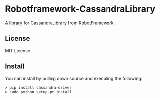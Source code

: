 # Robotframework-CassandraLibrary

A library for CassandraLibrary from RobotFramework.

License
-------
MIT License

Install
-------
You can install by pulling down source and executing the following:

    > pip install cassandra-driver
    > sudo python setup.py install
